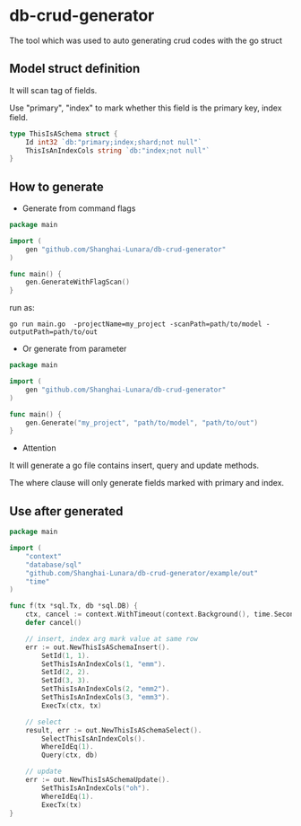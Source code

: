 # db-crud-generator
The tool which was used to auto generating crud codes with the go struct


## Model struct definition

It will scan tag of fields.

Use "primary", "index" to mark whether this field is the primary key, index field.

```go
type ThisIsASchema struct {
	Id int32 `db:"primary;index;shard;not null"`
	ThisIsAnIndexCols string `db:"index;not null"`
}
```

## How to generate

- Generate from command flags
```go
package main

import (
	gen "github.com/Shanghai-Lunara/db-crud-generator"
)

func main() {
	gen.GenerateWithFlagScan()
}

```

run as: 

```shell
go run main.go  -projectName=my_project -scanPath=path/to/model -outputPath=path/to/out 
```

- Or generate from parameter
```go
package main

import (
	gen "github.com/Shanghai-Lunara/db-crud-generator"
)

func main() {
	gen.Generate("my_project", "path/to/model", "path/to/out")
}

```

- Attention

It will generate a go file contains insert, query and update methods.

The where clause will only generate fields marked with primary and index.

## Use after generated

```go
package main

import (
	"context"
	"database/sql"
	"github.com/Shanghai-Lunara/db-crud-generator/example/out"
	"time"
)

func f(tx *sql.Tx, db *sql.DB) {
	ctx, cancel := context.WithTimeout(context.Background(), time.Second*10)
	defer cancel()

	// insert, index arg mark value at same row
	err := out.NewThisIsASchemaInsert().
		SetId(1, 1).
		SetThisIsAnIndexCols(1, "emm").
		SetId(2, 2).
		SetId(3, 3).
		SetThisIsAnIndexCols(2, "emm2").
		SetThisIsAnIndexCols(3, "emm3").
		ExecTx(ctx, tx)

	// select
	result, err := out.NewThisIsASchemaSelect().
		SelectThisIsAnIndexCols().
		WhereIdEq(1).
		Query(ctx, db)

	// update
	err := out.NewThisIsASchemaUpdate().
		SetThisIsAnIndexCols("oh").
		WhereIdEq(1).
		ExecTx(tx)
}

```
